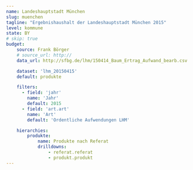 ```yaml
---
name: Landeshauptstadt München
slug: muenchen
tagline: "Ergebnishaushalt der Landeshauptstadt München 2015"
level: kommune
state: BY
# skip: true
budget:
    source: Frank Börger
    # source_url: http://
    data_url: http://sfbg.de/lhm/150414_Baum_Ertrag_Aufwand_bearb.csv

    dataset: 'lhm_20150415'
    default: produkte

    filters:
      - field: 'jahr'
        name: 'Jahr'
        default: 2015
      - field: 'art.art'
        name: 'Art'
        default: 'Ordentliche Aufwendungen LHM'

    hierarchies:
        produkte:
            name: Produkte nach Referat
            drilldowns:
                - referat.referat
                - produkt.produkt
---
```

